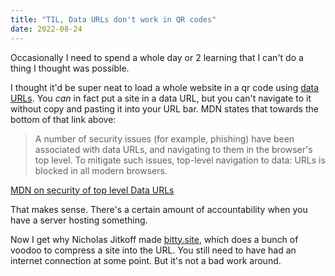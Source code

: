 ```yaml
---
title: "TIL, Data URLs don't work in QR codes"
date: 2022-08-24
---
```


Occasionally I need to spend a whole day or 2 learning that I can't do a thing I thought was possible. 

I thought it'd be super neat to load a whole website in a qr code using [data URLs](https://developer.mozilla.org/en-US/docs/Web/HTTP/Basics_of_HTTP/Data_URLs). You _can_ in fact put a site in a data URL, but you can't navigate to it without copy and pasting it into your URL bar. MDN states that towards the bottom of that link above:

> A number of security issues (for example, phishing) have been associated with data URLs, and navigating to them in the browser's top level. To mitigate such issues, top-level navigation to data: URLs is blocked in all modern browsers.

[MDN on security of top level Data URLs](https://developer.mozilla.org/en-US/docs/Web/HTTP/Basics_of_HTTP/Data_URLs#security_issues:~:text=the%20URL%20represents.-,Security%20issues,-A%20number%20of)

That makes sense. There's a certain amount of accountability when you have a server hosting something.

Now I get why Nicholas Jitkoff made [bitty.site](https://about.bitty.site), which does a bunch of voodoo to compress a site into the URL. You still need to have had an internet connection at some point. But it's not a bad work around.

